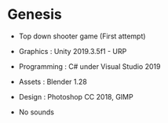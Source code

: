 # Genesis
- Top down shooter game (First attempt)


- Graphics : Unity 2019.3.5f1 - URP
- Programming : C# under Visual Studio 2019
- Assets : Blender 1.28
- Design : Photoshop CC 2018, GIMP
- No sounds

